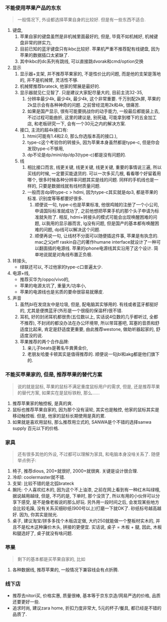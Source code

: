 ### 不能使用苹果产品的东东

> 一般情况下, 外设都选择苹果自身的比较好. 但是有一些东西不适合. 

1. 键盘, 
   1. 苹果自家的键盘虽然是非机械里面最好的, 但是, 毕竟不如机械好, 机械键盘非常的拼实力, 
   2. 目前已知的蓝牙键盘只有ikbc比较好. 苹果机严重不推荐配有线键盘, 因为苹果的数据插口太紧缺了. 
   3. 其中ikbc的dc系列有跳线, 可以直接跳dvorak和cmd/option交换
2. 显示
   1. 显示器+支架, 并不推荐苹果家的, 不是性价比的问题, 而是他的支架是落地的, 并不是机械臂, 灵活性不够. 
   2. 机械臂推荐brateck, 他家的臂展是最好的. 
   3. 显示器就见仁见智了. 只是建议大家配尽量大的, 目前主流32-35, 
      1. 分辨率最少4k, 最少4k, 最少4k, 这个非常重要.  千万别配2k屏, 苹果的2k显示会有各种神奇的问题.  之前曾经混用2k和4k, 很痛苦. 
      2. 如果是国产显示, 很有可能要挑战你的动手能力, 一般最后都能装上去, 不过过程可能曲折, 这里的建议是, 别死磕, 可能拿到楼下的五金加工店, 和老板研究一下, 会有一个30元之内的解决方案. 
   4. 接口, 主流的超4k接口有: 
      1. htmi(可能有1.4和2.0, 那么你选版本高的接口.), 
      2. type-c这个考验你的转接头, 因为苹果本身虽然都是type-c, 但是你会发现type-c不够用, 
      3. dp不论是dp/mini/dp/dp3(type-c)都是没有问题的.  
   5. 线
      1. 相比接口而言, 线更关键, 线更关键, 线更关键, 重要的事情说三遍, 所以买线的时候, 一定要买能退货的. 可以一次多买几根, 看看哪个好留着用哪个, 很多时候各种分辨率问题其实是线的问题. 同样的手机线也是一样的, 只要是数据线就有线材质量问题. 
      2. 一般而言dp转type-c > hdmi, 因为type-c其实就是dp3, 都是苹果的标准. 识别度等等都要好很多. 
         1. 顺便说一句, type-c也是苹果标准, 他很鸡贼的注册了一个小公司, 申请国际标准就成功了, 之前他想把苹果手机的那个头子申请为标准就失败了.  相反, hdmi+转接头的模式可能会出现唤醒困难的问题, 以我用的显示器而言, lg没有问题, 但是国产的基本都有唤醒困难的问题, dp线可以解决这个问题. 
         2. 顺便再说一句, 让线材不分面可以随便插这件事, 苹果是有执念的. mac之父jeff raskin自己的著作humane interface就设计了一种可以翻面插的电源线. 苹果的iphone电源线其实沿用了这个设计. 简单地说就是对角线布置正负极.
3. 转接头, 
   - 绿联还可以, 不过他家的type-c口普遍太少. 
4. 电源+线, 
   - 推荐买华为/oppo/vivo的, 
   - 苹果的电源太坑了, 重量大/功率小, 
   - 苹果的电源线也是劣质的要命很容易就爆皮.
5. 声音
   1. 虽然jbl在发烧友中是垃圾, 但是, 配电脑其实够用的.  有线或者蓝牙都挺好的, 尤其是便携蓝牙(外形是一个很瘦的保温杯)很不错. 
   2. 耳机, 好的封闭耳机都很贵(五位数以上, 实话说4位数的几乎都听过, 全都不推荐), 不封闭的都没办法在办公环境带, 所以带耳塞吧, 耳塞的音质和舒适度比起来, 肯定是舒适度更重要, 由此推荐westone, 做助听器起家的, 舒适度没的说. 
   3. 苹果推荐的两个合作品牌: 
      1. 亲儿子beats是著名牛粪黄金价, 
      2. 老朋友哈曼卡顿其实是值得推荐的. 顺便说一句jbl和akg都是他们旗下的.  

### 不能买苹果家的, 但是, 推荐苹果的替代方案

>  说的就是鼠标, 苹果的鼠标不满足重度鼠标用户的需求, 但是, 还是推荐苹果的替代方案, 如果实在是鼠标铁粉, 那么......

1. 推荐苹果家的触控板, 是真的爽.
2. 鼠标也推荐苹果自家的, 因为那个没有滚轮, 其实也是触控, 他家的鼠标其实是移动触控板. 但是, 他家的鼠标长期使用是真的累.
3. 如果就是喜欢用鼠标, 那么推荐用立式的, SANWA是个不错的选择sanwa supply 百元以下的价格.

### 家具

> 还有很多其他的外设, 不过都可以理解为家具, 和电脑本身没啥关系了. 随便举点例子:

1. 椅子, 推荐dious, 200+就很好, 2000+就很爽. 关键是设计很合理. 
2. 冷却: coolermaster就不错.
3. 支架: 比较不错的是北弧brateck
4. 腕托: 个人喜欢红木的, 因为这个不上油漆, 之前在网上看到有一种红木叫绿檀, 据说越用越绿, 但是, 不巧的是, 下单时, 那个没货了, 所以有用的小伙伴可以分享下感受, 是不是像老板说的那么好玩. 另外用一段时间之后, 会发现某些地方会比较毛躁, 没有关系买细砂纸(900号以上)打磨一下就OK了. 砂纸标号越高越好. 因为, 你其实是抛光. 
5. 桌子, 建议淘宝/拼多多找个木板店定做, 大约250就能做一个整板材实木的, 并且不是松木这种廉价木头, 拼接的更便宜. 实话说, 桌子 = 木板 + 腿, 因此, 木板和腿选好了, 桌子就没有啥问题.

### 苹果

> 剩下的基本都是买苹果自家的, 比如

1. 各种数据线, 推荐苹果的, 一般情况下兼容线会有点折腾. 

### 线下店

- 推荐去nitori买, 价格实惠, 质量很棒, 基本等于京东京造/网易严选的价格, 品质还要更好一些.
- 追求时尚, 建议zara home, 折扣力度非常大, 5元的杯子/餐具, 都已经是不错的品质了.